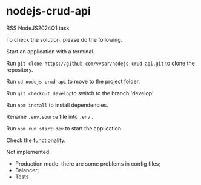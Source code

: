 # nodejs-crud-api

RSS NodeJS2024Q1 task

To check the solution. please do the following.

Start an application with a terminal.

Run `git clone https://github.com/vvsar/nodejs-crud-api.git` to clone the repository.

Run `cd nodejs-crud-api` to move to the project folder.

Run `git checkout develop`to switch to the branch 'develop'.

Run `npm install` to install dependencies.

Rename `.env.source` file into `.env` .

Run `npm run start:dev` to start the application.

Check the functionality.

Not implemented:

- Production mode: there are some problems in config files;
- Balancer;
- Tests
